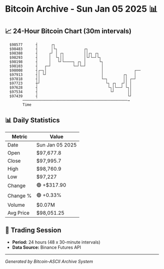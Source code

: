 # Bitcoin Archive - Sun Jan 05 2025 📊

## 📈 24-Hour Bitcoin Chart (30m intervals)

```
  $98577      ┤      ┌┐                                        
  $98483      ┤      │└┐            ┌┐                         
  $98388      ┤     ┌┘ │ ┌┐         ││┌┐ ┌┐                    
  $98293      ┤     │  └┐││         │└┘└─┘└┐                   
  $98198      ┤     │   └┘└────┐ ┌┐ │      └┐                  
  $98103      ┤   ┌─┘          └─┘└─┘       │                  
  $98008      ┤┌─┐│                         │              ┌── 
  $97913      ┤│ └┘                         │         ┌┐   │   
  $97818      ┤│                            └─┐       ││ ┌─┘   
  $97723      ┼┘                              └┐ ┌┐  ┌┘│ │     
  $97628      ┤                                └┐│└──┘ └┐│     
  $97534      ┤                                 └┘      ││     
  $97439      ┤                                         └┘     
        ────────────────────────────────────────────────→
        Time
```

## 📊 Daily Statistics

| Metric | Value |
|--------|-------|
| Date | Sun Jan 05 2025 |
| Open | $97,677.8 |
| Close | $97,995.7 |
| High | $98,760.9 |
| Low | $97,227 |
| Change | 🟢 +$317.90 |
| Change % | 🟢 +0.33% |
| Volume | $0.07M |
| Avg Price | $98,051.25 |

## 📅 Trading Session

- **Period:** 24 hours (48 x 30-minute intervals)
- **Data Source:** Binance Futures API

---
*Generated by Bitcoin-ASCII Archive System*
